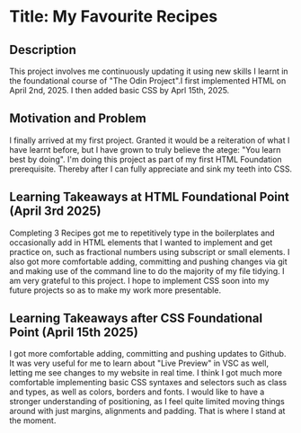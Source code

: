 <h1>Title: My Favourite Recipes</h1>

<h2>Description</h2>
<p>This project involves me continuously updating it using new skills I learnt in the foundational course of "The Odin Project".I first implemented HTML on April 2nd, 2025. I then added basic CSS by Aprl 15th, 2025. </p>


<h2> Motivation and Problem</h2>
<p>I finally arrived at my first project. Granted it would be a reiteration of what I have learnt before, but I have grown to truly believe the atege: "You learn best by doing". I'm doing this project as part of my first HTML Foundation prerequisite. Thereby after I can fully appreciate and sink my teeth into CSS.</p>

<h2>Learning Takeaways at HTML Foundational Point (April 3rd 2025)</h2>
<p>Completing 3 Recipes got me to repetitively type in the boilerplates and occasionally add in HTML elements that I wanted to implement and get practice on, such as fractional numbers using subscript or small elements. I also got more comfortable adding, committing and pushing changes via git and making use of the command line to do the majority of my file tidying. I am very grateful to this project. I hope to implement CSS soon into my future projects so as to make my work more presentable.</p>

<h2>Learning Takeaways after CSS Foundational Point (April 15th 2025)</h2>
<p>I got more comfortable adding, committing and pushing updates to Github. It was very useful for me to learn about "Live Preview" in VSC as well, letting me see changes to my website in real time. I think I got much more comfortable implementing basic CSS syntaxes and selectors such as class and types, as well as colors, borders and fonts. I would like to have a stronger understanding of positioning, as I feel quite limited moving things around with just margins, alignments and padding. That is where I stand at the moment.</p>
